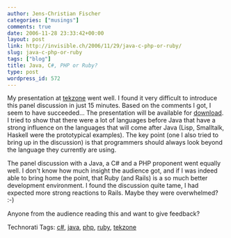 ```yaml
---
author: Jens-Christian Fischer
categories: ["musings"]
comments: true
date: 2006-11-28 23:33:42+00:00
layout: post
link: http://invisible.ch/2006/11/29/java-c-php-or-ruby/
slug: java-c-php-or-ruby
tags: ["blog"]
title: Java, C#, PHP or Ruby?
type: post
wordpress_id: 572
---
```


My presentation at [tekzone][1] went well. I found it very difficult to introduce this panel discussion in just 15 minutes. Based on the comments I got, I seem to have succeeded... The presentation will be available for [download][2]. I tried to show that there were a lot of languages before Java that have a strong influence on the languages that will come after Java (Lisp, Smalltalk, Haskell were the prototypical examples). The key point (one I also tried to bring up in the discussion) is that programmers should always look beyond the language they currently are using. 

The panel discussion with a Java, a C# and a PHP proponent went equally well. I don't know how much insight the audience got, and if I was indeed able to bring home the point, that Ruby (and Rails) is a so much better development environment. I found the discussion quite tame, I had expected more strong reactions to Rails. Maybe they were overwhelmed? :-)

Anyone from the audience reading this and want to give feedback?


[1]: http://www.tekzone.ch
[2]: http://www.tekzone.ch/downloads/index.html


Technorati Tags: [c#](http://www.technorati.com/tag/c#), [java](http://www.technorati.com/tag/java), [php](http://www.technorati.com/tag/php), [ruby](http://www.technorati.com/tag/ruby), [tekzone](http://www.technorati.com/tag/tekzone)
